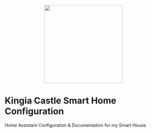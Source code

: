 <p align="center">
  <img src="https://github.com/JamesMcCarthy79/Home-Assistant-Config/blob/master/HA%20Pics/Kingia%20Castle.png" width="250"/>
  
  # Kingia Castle Smart Home Configuration
</p>

Home Assistant Configuration &amp; Documentation for my Smart House.
